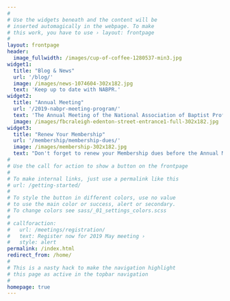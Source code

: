 ```yaml
---
#
# Use the widgets beneath and the content will be
# inserted automagically in the webpage. To make
# this work, you have to use › layout: frontpage
#
layout: frontpage
header:
  image_fullwidth: /images/cup-of-coffee-1280537-min3.jpg
widget1:
  title: "Blog & News"
  url: '/blog/'
  image: /images/news-1074604-302x182.jpg
  text: 'Keep up to date with NABPR.'
widget2:
  title: "Annual Meeting"
  url: '/2019-nabpr-meeting-program/'
  text: 'The Annual Meeting of the National Association of Baptist Professors of Religion will take place from May 20-22, 2019 at the First Baptist Church of Raleigh, NC.'
  image: /images/fbcraleigh-edenton-street-entrance1-full-302x182.jpg
widget3:
  title: "Renew Your Membership"
  url: '/membership/membership-dues/'
  image: /images/membership-302x182.jpg
  text: "Don't forget to renew your Membership dues before the Annual Meeting."
#
# Use the call for action to show a button on the frontpage
#
# To make internal links, just use a permalink like this
# url: /getting-started/
#
# To style the button in different colors, use no value
# to use the main color or success, alert or secondary.
# To change colors see sass/_01_settings_colors.scss
#
# callforaction:
#   url: /meetings/registration/
#   text: Register now for 2019 May meeting ›
#   style: alert
permalink: /index.html
redirect_from: /home/
#
# This is a nasty hack to make the navigation highlight
# this page as active in the topbar navigation
#
homepage: true
---
```

